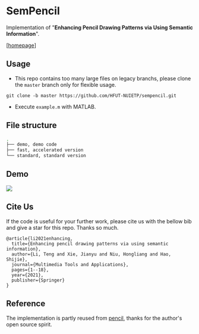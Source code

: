 # SemPencil

Implementation of "**Enhancing Pencil Drawing Patterns via Using Semantic Information**".

[[homepage](https://hfut-nuietp.github.io/sempencil/)]

## Usage

- This repo contains too many large files on legacy branchs, please clone the ```master``` branch only for flexible usage.

```
git clone -b master https://github.com/HFUT-NUIETP/sempencil.git
```

- Execute ```example.m``` with MATLAB.

## File structure

```bash
.
├── demo, demo code
├── fast, accelerated version
└── standard, standard version
```

## Demo

![](https://www.terrytengli.com/src/gifs/2021-12-20_00-45-57_sempencil.gif)

## Cite Us

If the code is useful for your further work, please cite us with the bellow bib and give a star for this repo. Thanks so much.

```
@article{li2021enhancing,
  title={Enhancing pencil drawing patterns via using semantic information},
  author={Li, Teng and Xie, Jianyu and Niu, Hongliang and Hao, Shijie},
  journal={Multimedia Tools and Applications},
  pages={1--18},
  year={2021},
  publisher={Springer}
}
```

## Reference

The implementation is partly reused from [pencil](https://github.com/fumin/pencil), thanks for the author's open source spirit.
